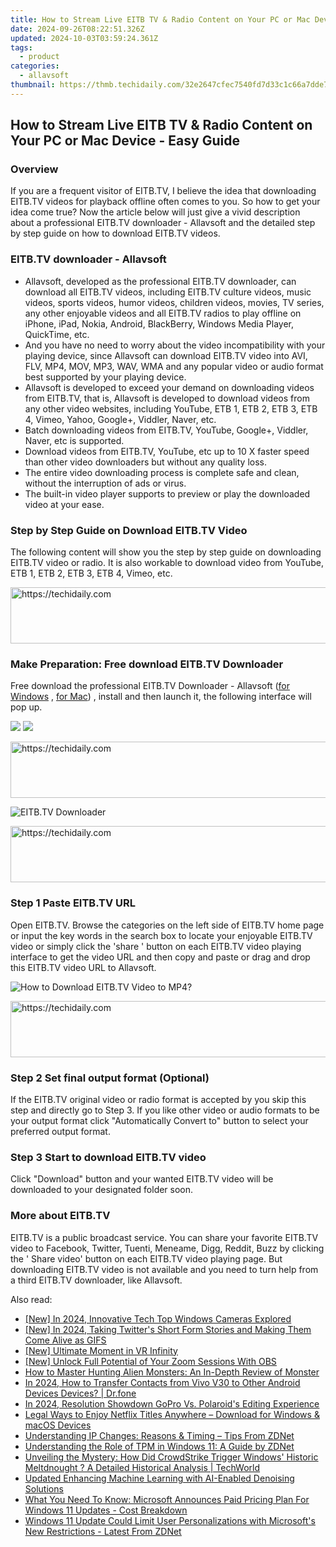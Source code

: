 ```yaml
---
title: How to Stream Live EITB TV & Radio Content on Your PC or Mac Device - Easy Guide
date: 2024-09-26T08:22:51.326Z
updated: 2024-10-03T03:59:24.361Z
tags:
  - product
categories:
  - allavsoft
thumbnail: https://thmb.techidaily.com/32e2647cfec7540fd7d33c1c66a7dde730efec2830801400ac767081505a0953.jpg
---
```


## How to Stream Live EITB TV & Radio Content on Your PC or Mac Device - Easy Guide

### Overview

If you are a frequent visitor of EITB.TV, I believe the idea that downloading EITB.TV videos for playback offline often comes to you. So how to get your idea come true? Now the article below will just give a vivid description about a professional EITB.TV downloader - Allavsoft and the detailed step by step guide on how to download EITB.TV videos.

### EITB.TV downloader - Allavsoft

* Allavsoft, developed as the professional EITB.TV downloader, can download all EITB.TV videos, including EITB.TV culture videos, music videos, sports videos, humor videos, children videos, movies, TV series, any other enjoyable videos and all EITB.TV radios to play offline on iPhone, iPad, Nokia, Android, BlackBerry, Windows Media Player, QuickTime, etc.
* And you have no need to worry about the video incompatibility with your playing device, since Allavsoft can download EITB.TV video into AVI, FLV, MP4, MOV, MP3, WAV, WMA and any popular video or audio format best supported by your playing device.
* Allavsoft is developed to exceed your demand on downloading videos from EITB.TV, that is, Allavsoft is developed to download videos from any other video websites, including YouTube, ETB 1, ETB 2, ETB 3, ETB 4, Vimeo, Yahoo, Google+, Viddler, Naver, etc.
* Batch downloading videos from EITB.TV, YouTube, Google+, Viddler, Naver, etc is supported.
* Download videos from EITB.TV, YouTube, etc up to 10 X faster speed than other video downloaders but without any quality loss.
* The entire video downloading process is complete safe and clean, without the interruption of ads or virus.
* The built-in video player supports to preview or play the downloaded video at your ease.

### Step by Step Guide on Download EITB.TV Video

The following content will show you the step by step guide on downloading EITB.TV video or radio. It is also workable to download video from YouTube, ETB 1, ETB 2, ETB 3, ETB 4, Vimeo, etc.

<!-- affiliate ads begin -->
<a href="https://appsumo.8odi.net/c/5597632/2111982/7443" target="_top" id="2111982">
  <img src="//a.impactradius-go.com/display-ad/7443-2111982" border="0" alt="https://techidaily.com" width="728" height="90"/>
</a>
<img height="0" width="0" src="https://appsumo.8odi.net/i/5597632/2111982/7443" style="position:absolute;visibility:hidden;" border="0" />
<!-- affiliate ads end -->

### Make Preparation: Free download EITB.TV Downloader

Free download the professional EITB.TV Downloader - Allavsoft ([for Windows](https://tools.techidaily.com/allavsoft/products/) , [for Mac](https://tools.techidaily.com/allavsoft/products/)) , install and then launch it, the following interface will pop up.

[![](https://www.allavsoft.com/how-to/../images/how-to/free-download-win.jpg)](https://tools.techidaily.com/allavsoft/products/) [![](https://www.allavsoft.com/how-to/../images/how-to/free-download-mac.jpg)](https://tools.techidaily.com/allavsoft/products/)

<!-- affiliate ads begin -->
<a href="https://appsumo.8odi.net/c/5597632/2130885/7443" target="_top" id="2130885">
  <img src="//a.impactradius-go.com/display-ad/7443-2130885" border="0" alt="https://techidaily.com" width="600" height="90"/>
</a>
<img height="0" width="0" src="https://appsumo.8odi.net/i/5597632/2130885/7443" style="position:absolute;visibility:hidden;" border="0" />
<!-- affiliate ads end -->

![EITB.TV Downloader](https://www.allavsoft.com/how-to/../images/allavsoft/screen-shot-600.jpg)

<!-- affiliate ads begin -->
<a href="https://aligracehair.sjv.io/c/5597632/1975821/19272" target="_top" id="1975821">
  <img src="//a.impactradius-go.com/display-ad/19272-1975821" border="0" alt="https://techidaily.com" width="728" height="90"/>
</a>
<img height="0" width="0" src="https://aligracehair.sjv.io/i/5597632/1975821/19272" style="position:absolute;visibility:hidden;" border="0" />
<!-- affiliate ads end -->

### Step 1 Paste EITB.TV URL

Open EITB.TV. Browse the categories on the left side of EITB.TV home page or input the key words in the search box to locate your enjoyable EITB.TV video or simply click the 'share ' button on each EITB.TV video playing interface to get the video URL and then copy and paste or drag and drop this EITB.TV video URL to Allavsoft.

![How to Download EITB.TV Video to MP4?](https://www.allavsoft.com/how-to/../images/how-to/download-rtmp-video/download-rtmp-video.jpg)

<!-- affiliate ads begin -->
<a href="https://aligracehair.sjv.io/c/5597632/1959778/19272" target="_top" id="1959778">
  <img src="//a.impactradius-go.com/display-ad/19272-1959778" border="0" alt="https://techidaily.com" width="728" height="90"/>
</a>
<img height="0" width="0" src="https://aligracehair.sjv.io/i/5597632/1959778/19272" style="position:absolute;visibility:hidden;" border="0" />
<!-- affiliate ads end -->

### Step 2 Set final output format (Optional)

If the EITB.TV original video or radio format is accepted by you skip this step and directly go to Step 3\. If you like other video or audio formats to be your output format click "Automatically Convert to" button to select your preferred output format.

### Step 3 Start to download EITB.TV video

Click "Download" button and your wanted EITB.TV video will be downloaded to your designated folder soon.

### More about EITB.TV

EITB.TV is a public broadcast service. You can share your favorite EITB.TV video to Facebook, Twitter, Tuenti, Meneame, Digg, Reddit, Buzz by clicking the ' Share video' button on each EITB.TV video playing page. But downloading EITB.TV video is not available and you need to turn help from a third EITB.TV downloader, like Allavsoft.

<ins class="adsbygoogle"
     style="display:block"
     data-ad-format="autorelaxed"
     data-ad-client="ca-pub-7571918770474297"
     data-ad-slot="1223367746"></ins>

<ins class="adsbygoogle"
     style="display:block"
     data-ad-client="ca-pub-7571918770474297"
     data-ad-slot="8358498916"
     data-ad-format="auto"
     data-full-width-responsive="true"></ins>

<span class="atpl-alsoreadstyle">Also read:</span>
<div><ul>
<li><a href="https://screen-sharing-recording.techidaily.com/new-in-2024-innovative-tech-top-windows-cameras-explored/"><u>[New] In 2024, Innovative Tech Top Windows Cameras Explored</u></a></li>
<li><a href="https://twitter-videos.techidaily.com/new-in-2024-taking-twitters-short-form-stories-and-making-them-come-alive-as-gifs/"><u>[New] In 2024, Taking Twitter's Short Form Stories and Making Them Come Alive as GIFS</u></a></li>
<li><a href="https://some-skills.techidaily.com/new-ultimate-moment-in-vr-infinity/"><u>[New] Ultimate Moment in VR Infinity</u></a></li>
<li><a href="https://screen-sharing-recording.techidaily.com/new-unlock-full-potential-of-your-zoom-sessions-with-obs/"><u>[New] Unlock Full Potential of Your Zoom Sessions With OBS</u></a></li>
<li><a href="https://buynow-reviews.techidaily.com/how-to-master-hunting-alien-monsters-an-in-depth-review-of-monster/"><u>How to Master Hunting Alien Monsters: An In-Depth Review of Monster</u></a></li>
<li><a href="https://android-transfer.techidaily.com/in-2024-how-to-transfer-contacts-from-vivo-v30-to-other-android-devices-devices-drfone-by-drfone-transfer-from-android-transfer-from-android/"><u>In 2024, How to Transfer Contacts from Vivo V30 to Other Android Devices Devices? | Dr.fone</u></a></li>
<li><a href="https://fox-glue.techidaily.com/in-2024-resolution-showdown-gopro-vs-polaroids-editing-experience/"><u>In 2024, Resolution Showdown GoPro Vs. Polaroid's Editing Experience</u></a></li>
<li><a href="https://tech-recovery.techidaily.com/legal-ways-to-enjoy-netflix-titles-anywhere-download-for-windows-and-macos-devices/"><u>Legal Ways to Enjoy Netflix Titles Anywhere – Download for Windows & macOS Devices</u></a></li>
<li><a href="https://win-help.techidaily.com/understanding-ip-changes-reasons-and-timing-tips-from-zdnet/"><u>Understanding IP Changes: Reasons & Timing – Tips From ZDNet</u></a></li>
<li><a href="https://win-help.techidaily.com/understanding-the-role-of-tpm-in-windows-11-a-guide-by-zdnet/"><u>Understanding the Role of TPM in Windows 11: A Guide by ZDNet</u></a></li>
<li><a href="https://win-help.techidaily.com/unveiling-the-mystery-how-did-crowdstrike-trigger-windows-historic-meltdnought-a-detailed-historical-analysis-techworld/"><u>Unveiling the Mystery: How Did CrowdStrike Trigger Windows' Historic Meltdnought ? A Detailed Historical Analysis | TechWorld</u></a></li>
<li><a href="https://sound-tweaking.techidaily.com/updated-enhancing-machine-learning-with-ai-enabled-denoising-solutions/"><u>Updated Enhancing Machine Learning with AI-Enabled Denoising Solutions</u></a></li>
<li><a href="https://win-help.techidaily.com/what-you-need-to-know-microsoft-announces-paid-pricing-plan-for-windows-11-updates-cost-breakdown/"><u>What You Need To Know: Microsoft Announces Paid Pricing Plan For Windows 11 Updates - Cost Breakdown</u></a></li>
<li><a href="https://win-help.techidaily.com/windows-11-update-could-limit-user-personalizations-with-microsofts-new-restrictions-latest-from-zdnet/"><u>Windows 11 Update Could Limit User Personalizations with Microsoft's New Restrictions - Latest From ZDNet</u></a></li>
</ul></div>

